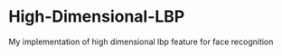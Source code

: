 High-Dimensional-LBP
====================

My implementation of high dimensional lbp feature for face recognition
